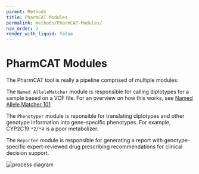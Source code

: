 ```yaml
---
parent: Methods
title: PharmCAT Modules
permalink: methods/PharmCAT-Modules/
nav_order: 2
render_with_liquid: false
---
```

# PharmCAT Modules

The PharmCAT tool is really a pipeline comprised of multiple modules:

The `Named AlleleMatcher` module is responsible for calling diplotypes for a sample based on a VCF file.  For an overview on how this works, see [Named Allele Matcher 101](/specifications/NamedAlleleMatcher-101)

The `Phenotyper` module is reponsible for translating diplotypes and other genotype information into gene-specific phenotypes. For example, CYP2C19 `*2/*4` is a poor metabolizer.

The `Reporter` module is responsible for generating a report with genotype-specific expert-reviewed drug prescribing recommendations for clinical decision support.

![process diagram](/images/flowchart.png)
